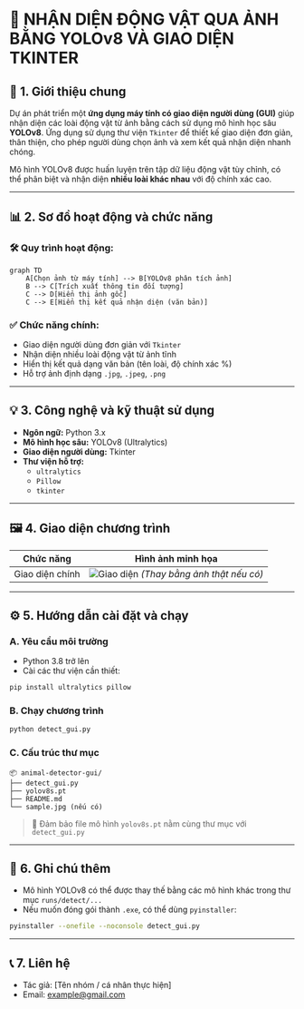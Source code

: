 
# 🐾 NHẬN DIỆN ĐỘNG VẬT QUA ẢNH BẰNG YOLOv8 VÀ GIAO DIỆN TKINTER

## 📌 1. Giới thiệu chung

Dự án phát triển một **ứng dụng máy tính có giao diện người dùng (GUI)** giúp nhận diện các loài động vật từ ảnh bằng cách sử dụng mô hình học sâu **YOLOv8**. Ứng dụng sử dụng thư viện `Tkinter` để thiết kế giao diện đơn giản, thân thiện, cho phép người dùng chọn ảnh và xem kết quả nhận diện nhanh chóng.

Mô hình YOLOv8 được huấn luyện trên tập dữ liệu động vật tùy chỉnh, có thể phân biệt và nhận diện **nhiều loài khác nhau** với độ chính xác cao.

---

## 📊 2. Sơ đồ hoạt động và chức năng

### 🛠️ **Quy trình hoạt động:**

```mermaid
graph TD
    A[Chọn ảnh từ máy tính] --> B[YOLOv8 phân tích ảnh]
    B --> C[Trích xuất thông tin đối tượng]
    C --> D[Hiển thị ảnh gốc]
    C --> E[Hiển thị kết quả nhận diện (văn bản)]
```

### ✅ **Chức năng chính:**
- Giao diện người dùng đơn giản với `Tkinter`
- Nhận diện nhiều loài động vật từ ảnh tĩnh
- Hiển thị kết quả dạng văn bản (tên loài, độ chính xác %)
- Hỗ trợ ảnh định dạng `.jpg`, `.jpeg`, `.png`

---

## 💡 3. Công nghệ và kỹ thuật sử dụng

- **Ngôn ngữ:** Python 3.x
- **Mô hình học sâu:** YOLOv8 (Ultralytics)
- **Giao diện người dùng:** Tkinter
- **Thư viện hỗ trợ:**
  - `ultralytics`
  - `Pillow`
  - `tkinter`

---

## 🖼️ 4. Giao diện chương trình

| Chức năng | Hình ảnh minh họa |
|----------|-------------------|
| Giao diện chính | ![Giao diện](https://i.imgur.com/AZ0RyRx.png) *(Thay bằng ảnh thật nếu có)* |

---

## ⚙️ 5. Hướng dẫn cài đặt và chạy

### A. Yêu cầu môi trường
- Python 3.8 trở lên
- Cài các thư viện cần thiết:
```bash
pip install ultralytics pillow
```

### B. Chạy chương trình
```bash
python detect_gui.py
```

### C. Cấu trúc thư mục
```
📦 animal-detector-gui/
├── detect_gui.py
├── yolov8s.pt
├── README.md
└── sample.jpg (nếu có)
```

> 📁 Đảm bảo file mô hình `yolov8s.pt` nằm cùng thư mục với `detect_gui.py`

---

## 🧠 6. Ghi chú thêm

- Mô hình YOLOv8 có thể được thay thế bằng các mô hình khác trong thư mục `runs/detect/...`
- Nếu muốn đóng gói thành `.exe`, có thể dùng `pyinstaller`:
```bash
pyinstaller --onefile --noconsole detect_gui.py
```

---

## 📞 7. Liên hệ

- Tác giả: [Tên nhóm / cá nhân thực hiện]
- Email: example@gmail.com
